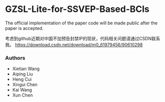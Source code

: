 # GZSL-Lite-for-SSVEP-Based-BCIs
The official implementation of the paper code will be made public after the paper is accepted.

考虑到github近期对中国不加预告封禁IP的现状，代码相关问题请通过CSDN联系我。
https://download.csdn.net/download/m0_61979456/90610298

### Authors
- Xietian Wang
- Aiping Liu
- Heng Cui
- Xingui Chen
- Kai Wang
- Xun Chen
